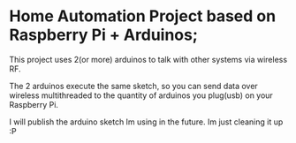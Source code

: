 Home Automation Project based on Raspberry Pi + Arduinos;
===========

This project uses 2(or more) arduinos to talk with other systems via wireless RF.

The 2 arduinos execute the same sketch, so you can send data over wireless multithreaded to the quantity of arduinos you plug(usb) on your Raspberry Pi.

I will publish the arduino sketch Im using in the future. Im just cleaning it up :P
